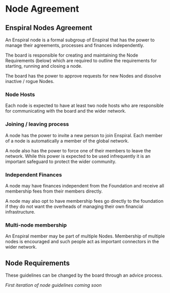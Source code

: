 # Node Agreement

## Enspiral Nodes Agreement

An Enspiral node is a formal subgroup of Enspiral that has the power to manage their agreements, processes and finances independently.

The board is responsible for creating and maintaining the Node Requirements (below) which are required to outline the requirements for starting, running and closing a node.

The board has the power to approve requests for new Nodes and dissolve inactive / rogue Nodes.

### Node Hosts

Each node is expected to have at least two node hosts who are responsible for communicating with the board and the wider network.

### Joining / leaving process

A node has the power to invite a new person to join Enspiral. Each member of a node is automatically a member of the global network.

A node also has the power to force one of their members to leave the network. While this power is expected to be used infrequently it is an important safeguard to protect the wider community.

### Independent Finances

A node may have finances independent from the Foundation and receive all membership fees from their members directly.

A node may also opt to have membership fees go directly to the foundation if they do not want the overheads of managing their own financial infrastructure.

### Multi-node membership

An Enspiral member may be part of multiple Nodes. Membership of multiple nodes is encouraged and such people act as important connectors in the wider network.

## Node Requirements

These guidelines can be changed by the board through an advice process.

_First iteration of node guidelines coming soon_
